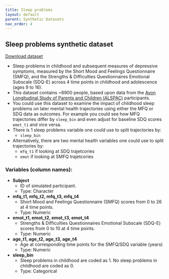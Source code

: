 ```yaml
---
title: Sleep problems
layout: default
parent: Synthetic Datasets
nav_order: 4
---
```


<div class="container">
    <h2 class="heading">Sleep problems synthetic dataset</h2>
    <a href="/assets/synthetic_data/sleep_probs_mh_simulated.csv" class="btn btn-blue">Download dataset</a>
</div>

* Sleep problems in childhood and subsequent measures of depressive symptoms, measured by the Short Mood and Feelings Questionnaire (SMFQ), and the Strengths & Difficulties Questionnaires Emotional Subscale (SDQ-E) across 4 time points in childhood and adolescence (ages 9 to 16).
* This dataset contains ~8900 people, based upon data from the [Avon Longitudinal Study of Parents and Children (ALSPAC)](https://https://www.bristol.ac.uk/alspac/) participants.
* You could use this dataset to examine the impact of childhood sleep problems on later mental health trajectories using either the MFQ or SDQ data as outcomes. For example you could see how MFQ trajectories differ by `sleep_bin` and even adjust for baseline SDQ scores `emot_t1` and vice versa.
* There is 1 sleep problems variable one could use to split trajectories by: 
  *  `sleep_bin`
* Alternatively, there are two mental health variables one could use to split trajectories by: 
  *  `mfq_t1` if looking at SDQ trajetcories
  *  `emot` if looking at SMFQ trajetcories

### Variables (column names):
  * **Subject**
     * ID of simulated participant. 
     * Type: Character 
  * **mfq_t1, mfq_t2, mfq_t3, mfq_t4**
     * Short Mood and Feelings Questionnaire (SMFQ) scores from 0 to 26 at 4 time points. 
     * Type: Numeric
  * **emot_t1, emot_t2, emot_t3, emot_t4**
     * Strengths & Difficulties Questionnaires Emotional Subscale (SDQ-E) scores from 0 to 10 at 4 time points. 
     * Type: Numeric
  * **age_t1, age_t2, age_t3, age_t4**
     * Age at corresponding time points for the SMFQ/SDQ variable (years)
     * Type: Numeric
  * **sleep_bin**
    * Sleep problems in childhood are coded as 1. No sleep problems in childhood are coded as 0. 
    * Type: Categorical
